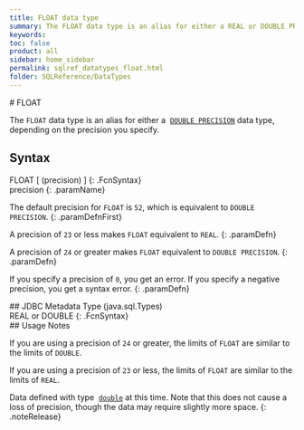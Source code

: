 ```yaml
---
title: FLOAT data type
summary: The FLOAT data type is an alias for either a REAL or DOUBLE PRECISION  data type, depending on the precision you specify.
keywords:
toc: false
product: all
sidebar: home_sidebar
permalink: sqlref_datatypes_float.html
folder: SQLReference/DataTypes
---
```

<section>
<div class="TopicContent" data-swiftype-index="true" markdown="1">
# FLOAT

The `FLOAT` data type is an alias for either a &nbsp;[`DOUBLE
PRECISION`](sqlref_datatypes_doubleprecision.html) data type, depending
on the precision you specify.

## Syntax

<div class="fcnWrapperWide" markdown="1">
    FLOAT [ (precision) ]
{: .FcnSyntax}

</div>
<div class="paramList" markdown="1">
precision
{: .paramName}

The default precision for `FLOAT` is `52`, which is equivalent to
`DOUBLE PRECISION`.
{: .paramDefnFirst}

A precision of `23` or less makes `FLOAT` equivalent to `REAL`.
{: .paramDefn}

A precision of `24` or greater makes `FLOAT` equivalent to `DOUBLE
PRECISION`.
{: .paramDefn}

If you specify a precision of `0`, you get an error. If you specify a
negative precision, you get a syntax error.
{: .paramDefn}

</div>
## JDBC Metadata Type (java.sql.Types)

<div class="fcnWrapperWide" markdown="1">
    REAL or DOUBLE
{: .FcnSyntax}

</div>
## Usage Notes

If you are using a precision of `24` or greater, the limits of `FLOAT`
are similar to the limits of `DOUBLE`.

If you are using a precision of `23` or less, the limits of `FLOAT` are
similar to the limits of `REAL`.

Data defined with type &nbsp;[`double`](sqlref_builtinfcns_double.html) at
this time. Note that this does not cause a loss of precision, though the
data may require slightly more space.
{: .noteRelease}

</div>
</section>

